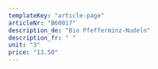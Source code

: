 ```yaml
---
templateKey: "article-page"
articleNr: "B60017"
description_de: "Bio Pfefferminz-Nudeln"
description_fr: " "
unit: "3"
price: "13.50"
---
```

